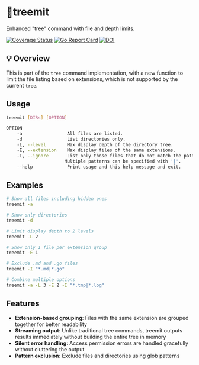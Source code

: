 # :evergreen_tree:treemit
Enhanced "tree" command with file and depth limits.

[![Coverage Status](https://coveralls.io/repos/github/Nagaemonn/treemit/badge.svg?branch=main)](https://coveralls.io/github/Nagaemonn/treemit?branch=main)
[![Go Report Card](https://goreportcard.com/badge/github.com/Nagaemonn/treemit)](https://goreportcard.com/report/github.com/Nagaemonn/treemit)
[![DOI](https://zenodo.org/badge/967311302.svg)](https://doi.org/10.5281/zenodo.15751267)

## :bulb: Overview
This is part of the `tree` command implementation, with a new function to limit the file listing based on extensions, which is not supported by the current `tree`.

## Usage

```sh
treemit [DIRs] [OPTION]

OPTION
    -a                 All files are listed.
    -d                 List directories only.
    -L, --level        Max display depth of the directory tree.
    -E, --extension    Max display files of the same extensions.
    -I, --ignore       List only those files that do not match the pattern given.
                      Multiple patterns can be specified with '|'.
    --help             Print usage and this help message and exit.
```

## Examples

```sh
# Show all files including hidden ones
treemit -a

# Show only directories
treemit -d

# Limit display depth to 2 levels
treemit -L 2

# Show only 1 file per extension group
treemit -E 1

# Exclude .md and .go files
treemit -I "*.md|*.go"

# Combine multiple options
treemit -a -L 3 -E 2 -I "*.tmp|*.log"
```

## Features

- **Extension-based grouping**: Files with the same extension are grouped together for better readability
- **Streaming output**: Unlike traditional tree commands, treemit outputs results immediately without building the entire tree in memory
- **Silent error handling**: Access permission errors are handled gracefully without cluttering the output
- **Pattern exclusion**: Exclude files and directories using glob patterns
